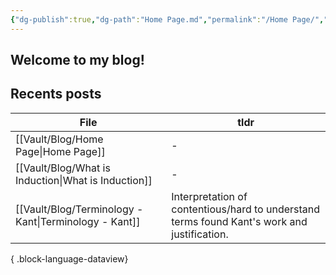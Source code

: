 ```yaml
---
{"dg-publish":true,"dg-path":"Home Page.md","permalink":"/Home Page/","tags":["gardenEntry"],"created":"2024-12-21T20:35:51.089-05:00","updated":"2024-12-25T17:34:57.966-05:00"}
---
```


## Welcome to my blog!

## Recents posts
| File                                                     | tldr                                                                                        |
| -------------------------------------------------------- | ------------------------------------------------------------------------------------------- |
| [[Vault/Blog/Home Page\|Home Page]]                   | \-                                                                                          |
| [[Vault/Blog/What is Induction\|What is Induction]]   | \-                                                                                          |
| [[Vault/Blog/Terminology - Kant\|Terminology - Kant]] | Interpretation of contentious/hard to understand terms found Kant's work and justification. |

{ .block-language-dataview}
